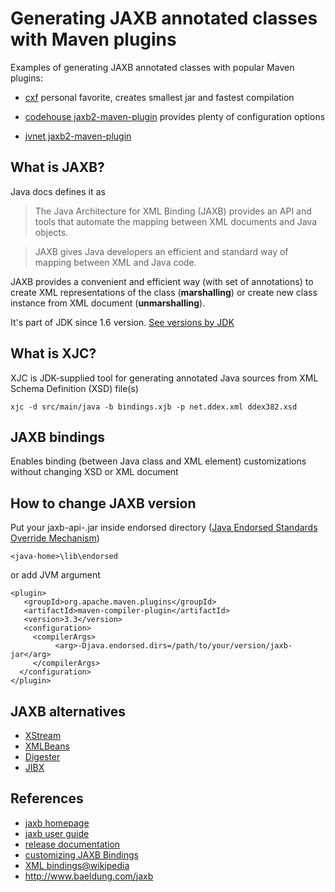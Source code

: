 # Generating JAXB annotated classes with Maven plugins

Examples of generating JAXB annotated classes with popular Maven plugins:

* [cxf](https://cxf.apache.org/cxf-xjc-plugin.html) personal favorite, creates smallest jar and fastest compilation 

* [codehouse jaxb2-maven-plugin](http://www.mojohaus.org/jaxb2-maven-plugin/Documentation/v2.2/) provides plenty of configuration options

* [jvnet jaxb2-maven-plugin](https://github.com/highsource/maven-jaxb2-plugin)


## What is JAXB?
Java docs defines it as 
> The Java Architecture for XML Binding (JAXB) provides an API and tools that automate the mapping between XML documents and Java objects.

> JAXB gives Java developers an efficient and standard way of mapping between XML and Java code.

JAXB provides a convenient and efficient way (with set of annotations) to create XML representations of the class (**marshalling**) or create new class instance from XML document (**unmarshalling**).

It's part of JDK since 1.6 version. [See versions by JDK](https://javaee.github.io/jaxb-v2/doc/user-guide/ch03.html#deployment-which-jaxb-ri-is-included-in-which-jdk) 

## What is XJC?
XJC is JDK-supplied tool for generating annotated Java sources from XML Schema Definition (XSD) file(s)
```
xjc -d src/main/java -b bindings.xjb -p net.ddex.xml ddex382.xsd
```

## JAXB bindings
Enables binding (between Java class and XML element) customizations without changing XSD or XML document 

## How to change JAXB version
Put your jaxb-api-<your-version>.jar inside endorsed directory  ([Java Endorsed Standards Override Mechanism](https://docs.oracle.com/javase/6/docs/technotes/guides/standards))
```
<java-home>\lib\endorsed 
```
or add JVM argument
```
<plugin>
   <groupId>org.apache.maven.plugins</groupId>
   <artifactId>maven-compiler-plugin</artifactId>
   <version>3.3</version>
   <configuration>
     <compilerArgs>
          <arg>-Djava.endorsed.dirs=/path/to/your/version/jaxb-jar</arg>
     </compilerArgs>
  </configuration>
</plugin>
```

## JAXB alternatives
* [XStream](http://xstream.codehaus.org/)  
* [XMLBeans](https://xmlbeans.apache.org/)
* [Digester](https://commons.apache.org/proper/commons-digester/)
* [JIBX](http://jibx.sourceforge.net/)

## References
* [jaxb homepage](https://github.com/javaee/jaxb-v2)
* [jaxb user guide](https://javaee.github.io/jaxb-v2/doc/user-guide)
* [release documentation](https://javaee.github.io/jaxb-v2/doc/user-guide/release-documentation.html)
* [customizing JAXB Bindings](https://docs.oracle.com/cd/E17802_01/webservices/webservices/docs/1.5/tutorial/doc/JAXBUsing4.html)
* [XML bindings@wikipedia](https://en.wikipedia.org/wiki/Java_Architecture_for_XML_Binding)
* http://www.baeldung.com/jaxb